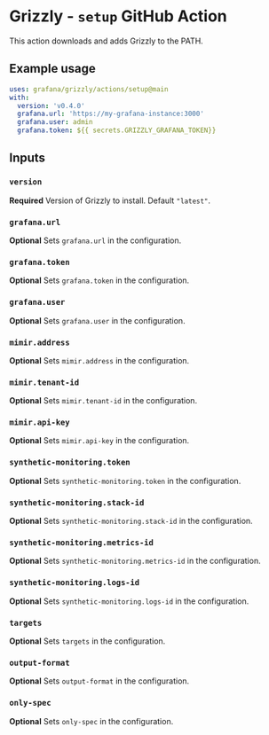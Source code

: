 # Grizzly - `setup` GitHub Action

This action downloads and adds Grizzly to the PATH.

## Example usage

```yaml
uses: grafana/grizzly/actions/setup@main
with:
  version: 'v0.4.0'
  grafana.url: 'https://my-grafana-instance:3000'
  grafana.user: admin
  grafana.token: ${{ secrets.GRIZZLY_GRAFANA_TOKEN}}
```

## Inputs

### `version`

**Required** Version of Grizzly to install. Default `"latest"`.

### `grafana.url`

**Optional** Sets `grafana.url` in the configuration.

### `grafana.token`

**Optional** Sets `grafana.token` in the configuration.

### `grafana.user`

**Optional** Sets `grafana.user` in the configuration.

### `mimir.address`

**Optional** Sets `mimir.address` in the configuration.

### `mimir.tenant-id`

**Optional** Sets `mimir.tenant-id` in the configuration.

### `mimir.api-key`

**Optional** Sets `mimir.api-key` in the configuration.

### `synthetic-monitoring.token`

**Optional** Sets `synthetic-monitoring.token` in the configuration.

### `synthetic-monitoring.stack-id`

**Optional** Sets `synthetic-monitoring.stack-id` in the configuration.

### `synthetic-monitoring.metrics-id`

**Optional** Sets `synthetic-monitoring.metrics-id` in the configuration.

### `synthetic-monitoring.logs-id`

**Optional** Sets `synthetic-monitoring.logs-id` in the configuration.

### `targets`

**Optional** Sets `targets` in the configuration.

### `output-format`

**Optional** Sets `output-format` in the configuration.

### `only-spec`

**Optional** Sets `only-spec` in the configuration.
